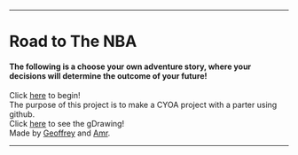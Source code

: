 ---
# Road to The NBA  
#### The following is a choose your own adventure story, where your decisions will determine the outcome of your future!  
Click [here](showcase.md) to begin!  
The purpose of this project is to make a CYOA project with a parter using github.  
Click [here](https://docs.google.com/a/hstat.org/drawings/d/192x9LAdLlZVOv5nfgdnl4IG-rOTXmAYAbIfbIFXPVZA/edit?usp=sharing) to see the gDrawing!  
Made by [Geoffrey](https://sites.google.com/a/hstat.org/geoffreyl4412sep11/home) and [Amr](https://sites.google.com/a/hstat.org/amra0760sep11/home).


---